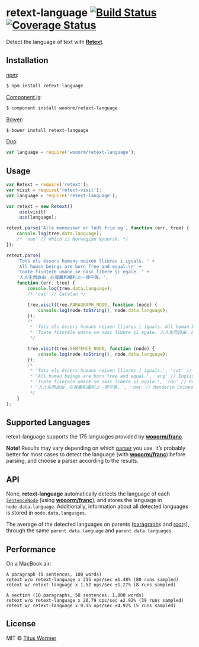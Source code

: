 # retext-language [![Build Status](https://img.shields.io/travis/wooorm/retext-language.svg?style=flat)](https://travis-ci.org/wooorm/retext-language) [![Coverage Status](https://img.shields.io/coveralls/wooorm/retext-language.svg?style=flat)](https://coveralls.io/r/wooorm/retext-language?branch=master)

Detect the language of text with **[Retext](https://github.com/wooorm/retext)**.

## Installation

[npm](https://docs.npmjs.com/cli/install):

```bash
$ npm install retext-language
```

[Component.js](https://github.com/componentjs/component):

```bash
$ component install wooorm/retext-language
```

[Bower](http://bower.io/#install-packages):

```bash
$ bower install retext-language
```

[Duo](http://duojs.org/#getting-started):

```javascript
var language = require('wooorm/retext-language');
```

## Usage

```javascript
var Retext = require('retext');
var visit = require('retext-visit');
var language = require('retext-language');

var retext = new Retext()
    .use(visit)
    .use(language);

retext.parse('Alle mennesker er født frie og', function (err, tree) {
    console.log(tree.data.language);
    /* 'nno' // Which is Norwegian Nynorsk. */
});

retext.parse(
    'Tots els éssers humans neixen lliures i iguals. ' + 
    'All human beings are born free and equal.\n' + 
    'Toate ființele umane se nasc libere și egale. ' + 
    '人人生而自由﹐在尊嚴和權利上一律平等。',
    function (err, tree) {
        console.log(tree.data.language);
        /* 'cat' // Catalan */

        tree.visit(tree.PARAGRAPH_NODE, function (node) {
            console.log(node.toString(), node.data.language);
        });
        /*
         * 'Tots els éssers humans neixen lliures i iguals. All human beings are born free and equal.', 'cat' // Catalan
         * 'Toate ființele umane se nasc libere și egale. 人人生而自由﹐在尊嚴和權利上一律平等。', 'ron' // Romanian
         */

        tree.visit(tree.SENTENCE_NODE, function (node) {
            console.log(node.toString(), node.data.language);
        });
        /*
         * 'Tots els éssers humans neixen lliures i iguals.', 'cat' // Catalan
         * 'All human beings are born free and equal.', 'eng' // English
         * 'Toate ființele umane se nasc libere și egale.', 'ron' // Romanian
         * '人人生而自由﹐在尊嚴和權利上一律平等。', 'cmn' // Mandarin Chinese
         */
    }
);
```

## Supported Languages

retext-language supports the 175 languages provided by **[wooorm/franc](https://github.com/wooorm/franc#supported-languages)**. 

**Note!** Results may vary depending on which [parser](https://github.com/wooorm/retext#parsers) you use. It’s probably better for most cases to detect the language (with **[wooorm/franc](https://github.com/wooorm/franc)**) before parsing, and choose a parser according to the results.

## API

None, **retext-language** automatically detects the language of each [`SentenceNode`](https://github.com/wooorm/textom#textomsentencenode-nlcstsentencenode) (using **[wooorm/franc](https://github.com/wooorm/franc)**), and stores the language in `node.data.language`. Additionally, information about all detected languages is stored in `node.data.languages`.

The average of the detected languages on parents ([paragraph](https://github.com/wooorm/textom#textomparagraphnode-nlcstparagraphnode)s and [root](https://github.com/wooorm/textom#textomrootnode-nlcstrootnode)s), through the same `parent.data.language` and `parent.data.languages`.

## Performance

On a MacBook air:

```text
A paragraph (5 sentences, 100 words)
retext w/o retext-language x 215 ops/sec ±1.48% (80 runs sampled)
retext w/ retext-language x 1.52 ops/sec ±1.27% (8 runs sampled)

A section (10 paragraphs, 50 sentences, 1,000 words)
retext w/o retext-language x 20.79 ops/sec ±2.92% (39 runs sampled)
retext w/ retext-language x 0.15 ops/sec ±4.92% (5 runs sampled)
```

## License

MIT © [Titus Wormer](http://wooorm.com)
